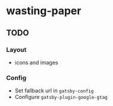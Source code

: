 # wasting-paper

## TODO
### Layout
- icons and images

### Config
- Set fallback url in `gatsby-config`
- Configure `gatsby-plugin-google-gtag`
